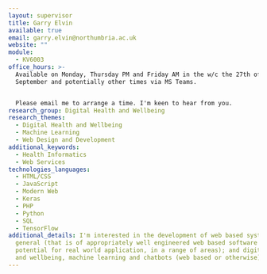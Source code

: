 ```yaml
---
layout: supervisor
title: Garry Elvin
available: true
email: garry.elvin@northumbria.ac.uk
website: ""
module:
  - KV6003
office_hours: >-
  Available on Monday, Thursday PM and Friday AM in the w/c the 27th of
  September and potentially other times via MS Teams. 


  Please email me to arrange a time. I'm keen to hear from you.
research_group: Digital Health and Wellbeing
research_themes:
  - Digital Health and Wellbeing
  - Machine Learning
  - Web Design and Development
additional_keywords:
  - Health Informatics
  - Web Services
technologies_languages:
  - HTML/CSS
  - JavaScript
  - Modern Web
  - Keras
  - PHP
  - Python
  - SQL
  - TensorFlow
additional_details: I'm interested in the development of web based systems in
  general (that is of appropriately well engineered web based software with the
  potential for real world application, in a range of areas); and digital health
  and wellbeing, machine learning and chatbots (web based or otherwise).
---
```

